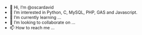 - 👋 Hi, I’m @oscardavid
- 👀 I’m interested in Python, C, MySQL, PHP, GAS and Javascript.
- 🌱 I’m currently learning ...
- 💞️ I’m looking to collaborate on ...
- 📫 How to reach me ...

<!---
oscardavidamaya/oscardavidamaya is a ✨ special ✨ repository because its `README.md` (this file) appears on your GitHub profile.
You can click the Preview link to take a look at your changes.
--->
